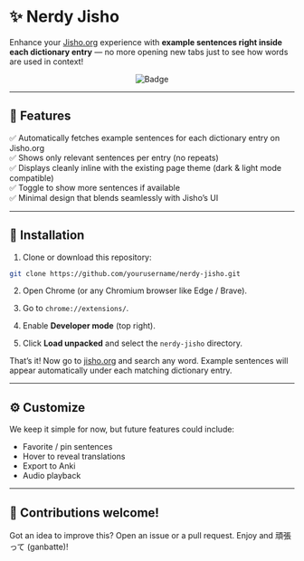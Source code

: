 # ✨ Nerdy Jisho

Enhance your [Jisho.org](https://jisho.org) experience with **example sentences right inside each dictionary entry** — no more opening new tabs just to see how words are used in context!

<p align="center">
  <img src="https://img.shields.io/badge/Jisho-Enhanced-brightgreen" alt="Badge">
</p>

---

## 🌸 Features

✅ Automatically fetches example sentences for each dictionary entry on Jisho.org  
✅ Shows only relevant sentences per entry (no repeats)  
✅ Displays cleanly inline with the existing page theme (dark & light mode compatible)  
✅ Toggle to show more sentences if available  
✅ Minimal design that blends seamlessly with Jisho’s UI

---

## 🚀 Installation

1. Clone or download this repository:

```bash
git clone https://github.com/yourusername/nerdy-jisho.git
````

2. Open Chrome (or any Chromium browser like Edge / Brave).

3. Go to `chrome://extensions/`.

4. Enable **Developer mode** (top right).

5. Click **Load unpacked** and select the `nerdy-jisho` directory.

That’s it! Now go to [jisho.org](https://jisho.org) and search any word.
Example sentences will appear automatically under each matching dictionary entry.

---

## ⚙️ Customize

We keep it simple for now, but future features could include:

* Favorite / pin sentences
* Hover to reveal translations
* Export to Anki
* Audio playback

---

## 🌟 Contributions welcome!

Got an idea to improve this? Open an issue or a pull request.
Enjoy and 頑張って (ganbatte)!
